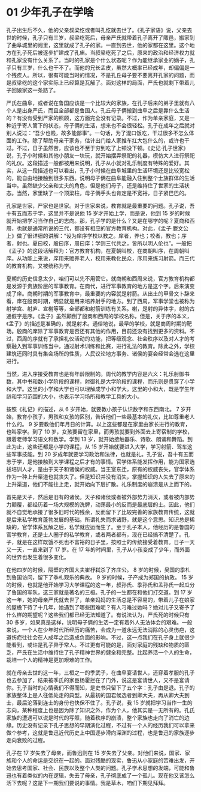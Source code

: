 # 01 少年孔子在学啥

孔子出生后不久，他的父亲叔梁纥或者叫孔纥就去世了。《孔子家语》说，父亲去世的时候，孔子只有三岁，叔梁纥死后，母亲严氏就带着孔子离开了陬邑，搬家到了曲阜城里的阙里，这里就成了孔子的家。一直到去世，他的家都在这里。这个地方在孔子死后被逐步扩建成了孔庙。当叔梁纥死了之后，原来的政治和经济权力就和孔家没有什么关系了。当时的孔家是个什么状态呢？作为能继承家业的嫡子，孔子只有三岁，什么也干不了。而他的兄长孟皮，虽然大概率已经成年，却偏偏是一个残疾人。所以，很有可能当时的情况，不是孔丘母子要不要离开孔家的问题，而是叔梁纥的这个家实际上已经算是瓦解了。面对这样的局面，严氏也就剩下带着儿子回娘家这一条路了。

严氏在曲阜，或者说在鲁国应该是一个比较大的家族，在孔子后来的弟子里就有八个人是出身严氏，而且全部都是鲁国人。孔丘母子俩搬到曲阜之后是靠什么生活的？有没有受到严家的照顾，这方面完全没有记录。不过，作为单亲家庭，又是一种近乎寄人篱下的状态，母子俩的生活，想来也不会很轻松。孔子在成年之后就对别人说过：“吾少也贱，故多能鄙事”。一句话，为了混口饭吃，干过很多不怎么体面的工作。除了帮助母亲干家务，估计出门给人家推车扛大包什么的，或许也干过。不过，日子虽然苦，应该也不至于穷到吃了上顿没下顿。《史记·孔子世家》说，孔子小时候和其他小朋友一块玩，就开始摆弄祭祀的礼器，模仿大人进行祭祀的礼仪。这段描述一般都被用来说明，孔子从小就对礼乐制度有特殊的爱好。其实，从这一段描述也可以看出，孔子小时候在曲阜城里的生活环境还是比较宽松的，能自由地接触到很多东西。说明母子俩在曲阜能融入住到整个士族群体的生活当中。虽然缺少父亲和丈夫的角色，但是他们母子，还是维持住了世家的生活状态。当然，家里缺了一个顶梁柱，母子俩手头也肯定是不宽裕，日子紧巴巴的。

孔家是世家，严家也是世家。对于世家来说，教育就是最重要的问题。孔子说，吾十有五而志于学，这里并不是说他 15 岁才开始上学，而是说，他到 15 岁的时候就开始把学习当作自己的志向。那，孔子学的是什么？又是在哪学的呢？夏商和西周，也就是通常所说的三代，都设有相应的官方教育机构。对此，《孟子·滕文公上》做了很详细的讲解：“设为庠序学校以教之。庠者，养也；校者，教也；序者，射也。夏曰校，殷曰序，周曰庠；学则三代共之，皆所以明人伦也”。一般把《孟子》的这段话解释为：官方教育机构，在夏朝叫校，在商朝叫序，在周朝叫庠。从功能上来说，庠用来赡养老人，校用来教化民众，序用来练习射箭。而三代的教育机构，又被统称为学。

夏朝的历史信息太少，咱们可以先不用管它。就商朝和西周来说，官方教育机构都是发源于贵族阶层的军事教育。在商代，进行军事教育的地方是这个字。后来演变成了庠。商朝时期的军事教育中，最重要的内容就是射箭。从出土的甲骨文卜辞来看，庠在殷商时期，明显就是用来培养射手的地方。到了西周，军事学堂也被称为射学宫、射庐、宣榭等等，全部都和射箭训练有关系。榭，是射的异体字，射的古通假字是序。《孟子》虽然颠倒了殷商和西周的学校名称，但是，关于序的本义，《孟子》的描述是准确的，就是射术。通俗地说，最早的学校，就是商周时期的靶场。殷商的庠除了军事教育是否还有其他的作用，目前还没有找到更多的资料。不过，西周的序就有了承担礼仪活动的功能，把等级观念、社会秩序以及对人才的考察融入到军事训练当中，通过射术训练和比赛，进行礼法的教育。除此之外，学校建筑还同时具有集会场所的性质，人民议论地方事务、诸侯的宴会经常会选在这里进行。

当然，进入序接受教育也是有年龄限制的。周代的教学内容是六义：礼乐射御书数，其中书和数小学阶段的课程，射御礼是大学阶段的课程，而乐则是贯穿了小学和大学。这里的小学和大学也可以理解成学小和学大。这里的小和大，既是学生年龄和学习范围的大小，也表示学习场所和教学工具的大小。

按照《礼记》的描述，从 6 岁开始，就要教小孩子认识数字和东西南北。 7 岁开始，教育小孩子，男孩和女孩的区别，告诉他们一些最基本的礼仪，比如尊重老人什么的。 9 岁要教他们年月日的计算。以上这些都是在家里由家长进行的教育，也叫家学。到了 10 岁，女孩要留在家里，而男孩就要到外面去上寄宿制的学校，跟着老师学习语文和数学。学到 13 岁，就开始接触器乐、诗歌、朗诵和舞蹈。到此为止，这些还都是小学的课程，从 15 岁开始就要进入大学，学习射箭、驾车这些军事技能。到 20 岁成年就要学习政治和法律，也就是礼。孔子说，吾十有五而志于学，是他接触到大学课程之后才有的事情。官学体系能发挥作用，能为国家选拔培训人才，是由于天子和诸侯的权威。当王室东迁，原有的权威丧失，官学体系作为一种上升渠道也就丧失了。但是知识并没有消失，掌握知识的人失去了原来的上升渠道，他们不能往上走，就开始向下层扩散。礼乐制度的崩溃是从上而下的。

首先是天子，然后是旧有的诸侯。天子和诸侯或者被外部势力消灭，或者被内部势力颠覆，都经历着一场大规模的洗牌，动荡最小的反而是最底层的士。因此，他们就不自觉地承接了很多旧时代的残余，反而留下了比较完善的家族教育传统，这就是后来私学教育蓬勃发展的基础。所谓礼失而求诸野，就是这个意思。知识总是稀缺的，官学体系瓦解之后，私学就应运而生了。至于孔子本人，他经历的是鲁国的官学教育，还是士人圈子的私学教育，或者两者都有，现在已经搞不清楚了。孔子，就是在这样既饿不死也不富裕的日子里，按照士的传统接受着教育。日子一天又一天，一直来到了 17 岁。在 17 年的时间里，孔子从小孩变成了少年，而外面的世界也发生着很多变化。

在他四岁的时候，隔壁的齐国大夫崔杼弑杀了齐庄公。 8 岁的时候，吴国的季札到鲁国访问，留下了季札观乐的典故。 9 岁的时候，子产成为郑国的执政。 15 岁的时候，也就是他开始学习大学课程的这一年，叔孙氏、季孙氏和孟孙氏一起瓜分了鲁国的军队，这三家就是著名的三桓。孔子的一生都在和他们打交道。到 17 岁这一年，她的母亲严氏就去世了，单亲妈妈的生活总是不容易的，带着儿子在娘家的屋檐下待了十几年，她遇到了哪些困难呢？有人刁难过她吗？她对儿子又寄予了什么样的期望呢？这些我们都已经无法知道了。有说法认为，严氏死的时候只有 30 多岁，如果真是这样，说明母子俩的生活一定有着外人无法体会的艰难。一般来说，一个人在少年时代所经历的痛苦，会成为一道永远无法消除的心灵伤疤，这道伤疤往往会在人成年之后造成负面的影响。不过，这一点我们在孔子身上就很少能看到，或许是孔子异于常人。不过更有可能的是，面对家庭的残缺和物质的匮乏，严氏在生活中维持住了孔子精神世界的健全和完整。比起养活一个人的生命，栽培一个人的精神是更加艰难的工作。

就在母亲去世的这一年，三桓之一的季武子，在曲阜宴请世人，还穿着孝服的孔子也去参加了，结果被季氏的家臣杨霍拦在了门外，说这是宴请世人，又不是宴请你。孔子当时的心情我们不得而知，是史书只留下了五个字：孔子由是退。孔子的家族整体上是人往低处走的典型。从最初的国君候选者到卿大夫，再从卿大夫到士，最后沦落到连士的身份也快保不住了。孔子说，我 15 岁就把学习当作一生的志向，某种程度上也是因为除了知识之外，作为个人，他其实是一无所有的。孔氏家族的遭遇可以说是时代的写照，随着秩序的崩溃，整个家族也走向了消亡的边缘。历史没有记录下孔子思想的早期演化过程，不过有一个人的经历我们可以拿来做个参考，这就是鲁迅近代历史上中国逐步滑向深渊的过程，也是鲁迅的家族逐步走向衰败的过程。

孔子在 17 岁失去了母亲，而鲁迅则在 15 岁失去了父亲。对他们来说，国家、家族和个人的命运是交织在一起的。面对残酷的现实，鲁迅从小家庭的苦难出发，开始去思考国家、社会、民族以及整个人类的问题。孔子学术思想的发端，可能和鲁迅也有着类似的内在逻辑，失去了母亲，孔子彻底成了一个孤儿。现在他又该怎么活下去呢？这是下一期我们要说的事情。我是草木，咱们下期见拜拜。
